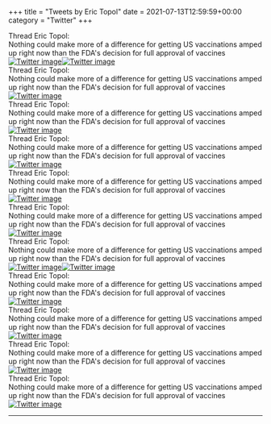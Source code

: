 +++
title = "Tweets by Eric Topol" 
date = 2021-07-13T12:59:59+00:00
category = "Twitter"
+++
<div class="tweet"> 
<div class="profile"> 
Thread Eric Topol: 
</div> 
<div class="tweet-content">Nothing could make more of a difference for getting US vaccinations amped up right now than the FDA's decision for full approval of vaccines</div></div><a href="E6LZgqwUUAM5dZq.jpg"  ><img src="E6LZgqwUUAM5dZq.jpg" alt="Twitter image" ></img></a><a href="E6LZq2pUcAIuGak.jpg"  ><img src="E6LZq2pUcAIuGak.jpg" alt="Twitter image" ></img></a><div class="tweet"> 
<div class="profile"> 
Thread Eric Topol: 
</div> 
<div class="tweet-content">Nothing could make more of a difference for getting US vaccinations amped up right now than the FDA's decision for full approval of vaccines</div></div><a href="E6LbKrXVIAcy0DX.jpg"  ><img src="E6LbKrXVIAcy0DX.jpg" alt="Twitter image" ></img></a><div class="tweet"> 
<div class="profile"> 
Thread Eric Topol: 
</div> 
<div class="tweet-content">Nothing could make more of a difference for getting US vaccinations amped up right now than the FDA's decision for full approval of vaccines</div></div><a href="E6LfnWWUUAQ56OA.jpg"  ><img src="E6LfnWWUUAQ56OA.jpg" alt="Twitter image" ></img></a><div class="tweet"> 
<div class="profile"> 
Thread Eric Topol: 
</div> 
<div class="tweet-content">Nothing could make more of a difference for getting US vaccinations amped up right now than the FDA's decision for full approval of vaccines</div></div><a href="E6LnVu7X0Aw0-NS.jpg"  ><img src="E6LnVu7X0Aw0-NS.jpg" alt="Twitter image" ></img></a><div class="tweet"> 
<div class="profile"> 
Thread Eric Topol: 
</div> 
<div class="tweet-content">Nothing could make more of a difference for getting US vaccinations amped up right now than the FDA's decision for full approval of vaccines</div></div><a href="E6LugDlWQA4lh5j.jpg"  ><img src="E6LugDlWQA4lh5j.jpg" alt="Twitter image" ></img></a><div class="tweet"> 
<div class="profile"> 
Thread Eric Topol: 
</div> 
<div class="tweet-content">Nothing could make more of a difference for getting US vaccinations amped up right now than the FDA's decision for full approval of vaccines</div></div><a href="E6MCKWcVEAQUlso.jpg"  ><img src="E6MCKWcVEAQUlso.jpg" alt="Twitter image" ></img></a><div class="tweet"> 
<div class="profile"> 
Thread Eric Topol: 
</div> 
<div class="tweet-content">Nothing could make more of a difference for getting US vaccinations amped up right now than the FDA's decision for full approval of vaccines</div></div><a href="E6MO4D8VkAUiLdH.jpg"  ><img src="E6MO4D8VkAUiLdH.jpg" alt="Twitter image" ></img></a><a href="E6MOVlIVoAEB3xN.jpg"  ><img src="E6MOVlIVoAEB3xN.jpg" alt="Twitter image" ></img></a><div class="tweet"> 
<div class="profile"> 
Thread Eric Topol: 
</div> 
<div class="tweet-content">Nothing could make more of a difference for getting US vaccinations amped up right now than the FDA's decision for full approval of vaccines</div></div><a href="E6Mrbo_VUAgjx8r.jpg"  ><img src="E6Mrbo_VUAgjx8r.jpg" alt="Twitter image" ></img></a><div class="tweet"> 
<div class="profile"> 
Thread Eric Topol: 
</div> 
<div class="tweet-content">Nothing could make more of a difference for getting US vaccinations amped up right now than the FDA's decision for full approval of vaccines</div></div><a href="E6Ne6VEVIAAh9Al.jpg"  ><img src="E6Ne6VEVIAAh9Al.jpg" alt="Twitter image" ></img></a><div class="tweet"> 
<div class="profile"> 
Thread Eric Topol: 
</div> 
<div class="tweet-content">Nothing could make more of a difference for getting US vaccinations amped up right now than the FDA's decision for full approval of vaccines</div></div><a href="E6OK6VkVUAAd7tF.jpg"  ><img src="E6OK6VkVUAAd7tF.jpg" alt="Twitter image" ></img></a><div class="tweet"> 
<div class="profile"> 
Thread Eric Topol: 
</div> 
<div class="tweet-content">Nothing could make more of a difference for getting US vaccinations amped up right now than the FDA's decision for full approval of vaccines</div></div><a href="E6OcJdWUYAE4Xzm.jpg"  ><img src="E6OcJdWUYAE4Xzm.jpg" alt="Twitter image" ></img></a>

---